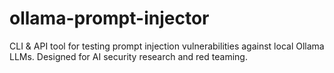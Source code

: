 # ollama-prompt-injector
CLI &amp; API tool for testing prompt injection vulnerabilities against local Ollama LLMs. Designed for AI security research and red teaming.
